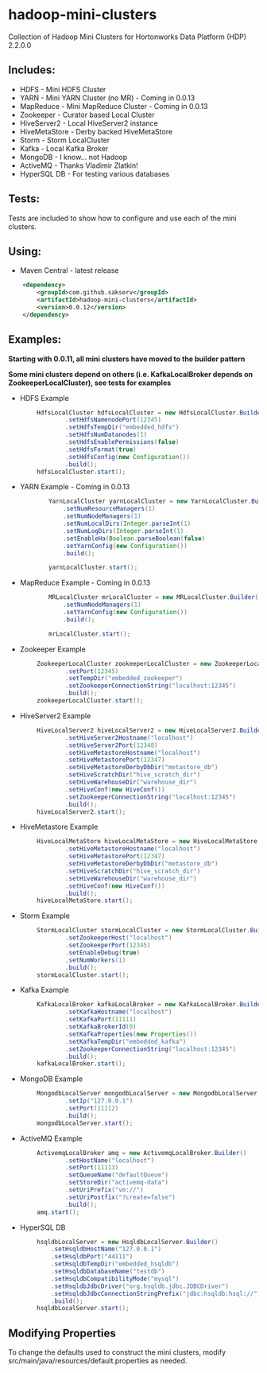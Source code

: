 hadoop-mini-clusters
====================
Collection of Hadoop Mini Clusters for Hortonworks Data Platform (HDP) 2.2.0.0

Includes:
---------
*   HDFS - Mini HDFS Cluster
*   YARN - Mini YARN Cluster (no MR) - Coming in 0.0.13
*   MapReduce - Mini MapReduce Cluster - Coming in 0.0.13
*   Zookeeper - Curator based Local Cluster
*   HiveServer2 - Local HiveServer2 instance
*   HiveMetaStore - Derby backed HiveMetaStore
*   Storm - Storm LocalCluster
*   Kafka - Local Kafka Broker
*   MongoDB - I know... not Hadoop
*   ActiveMQ - Thanks Vladimir Zlatkin!
*   HyperSQL DB - For testing various databases

Tests:
------
Tests are included to show how to configure and use each of the mini clusters.

Using:
------
*  Maven Central - latest release

```XML
	<dependency>
		<groupId>com.github.sakserv</groupId>
		<artifactId>hadoop-mini-clusters</artifactId>
		<version>0.0.12</version>
	</dependency>
```

Examples:
---------
**Starting with 0.0.11, all mini clusters have moved to the builder pattern**

**Some mini clusters depend on others (i.e. KafkaLocalBroker depends on ZookeeperLocalCluster), see tests for examples**

*  HDFS Example
```Java
        HdfsLocalCluster hdfsLocalCluster = new HdfsLocalCluster.Builder()
                .setHdfsNamenodePort(12345)
                .setHdfsTempDir("embedded_hdfs")
                .setHdfsNumDatanodes(1)
                .setHdfsEnablePermissions(false)
                .setHdfsFormat(true)
                .setHdfsConfig(new Configuration())
                .build();
        hdfsLocalCluster.start();
```

* YARN Example - Coming in 0.0.13
   ```Java
           YarnLocalCluster yarnLocalCluster = new YarnLocalCluster.Builder()
               .setNumResourceManagers(1)
               .setNumNodeManagers(1)
               .setNumLocalDirs(Integer.parseInt(1)
               .setNumLogDirs(Integer.parseInt(1)
               .setEnableHa(Boolean.parseBoolean(false)
               .setYarnConfig(new Configuration())
               .build();
   
           yarnLocalCluster.start();
   ```

* MapReduce Example - Coming in 0.0.13
   ```Java
           MRLocalCluster mrLocalCluster = new MRLocalCluster.Builder()
               .setNumNodeManagers(1)
               .setYarnConfig(new Configuration())
               .build();

           mrLocalCluster.start();
   ```

*  Zookeeper Example
```Java
        ZookeeperLocalCluster zookeeperLocalCluster = new ZookeeperLocalCluster.Builder()
                .setPort(12345)
                .setTempDir("embedded_zookeeper")
                .setZookeeperConnectionString("localhost:12345")
                .build();
        zookeeperLocalCluster.start();
```

*  HiveServer2 Example
```Java
        HiveLocalServer2 hiveLocalServer2 = new HiveLocalServer2.Builder()
                .setHiveServer2Hostname("localhost")
                .setHiveServer2Port(12348)
                .setHiveMetastoreHostname("localhost")
                .setHiveMetastorePort(12347)
                .setHiveMetastoreDerbyDbDir("metastore_db")
                .setHiveScratchDir("hive_scratch_dir")
                .setHiveWarehouseDir("warehouse_dir")
                .setHiveConf(new HiveConf())
                .setZookeeperConnectionString("localhost:12345")
                .build();
        hiveLocalServer2.start();
```

*  HiveMetastore Example
```Java
        HiveLocalMetaStore hiveLocalMetaStore = new HiveLocalMetaStore.Builder()
                .setHiveMetastoreHostname("localhost")
                .setHiveMetastorePort(12347)
                .setHiveMetastoreDerbyDbDir("metastore_db")
                .setHiveScratchDir("hive_scratch_dir")
                .setHiveWarehouseDir("warehouse_dir")
                .setHiveConf(new HiveConf())
                .build();
        hiveLocalMetaStore.start();
```

*  Storm Example
```Java
        StormLocalCluster stormLocalCluster = new StormLocalCluster.Builder()
                .setZookeeperHost("localhost")
                .setZookeeperPort(12345)
                .setEnableDebug(true)
                .setNumWorkers(1)
                .build();
        stormLocalCluster.start();
```

*  Kafka Example
```Java
        KafkaLocalBroker kafkaLocalBroker = new KafkaLocalBroker.Builder()
                .setKafkaHostname("localhost")
                .setKafkaPort(11111)
                .setKafkaBrokerId(0)
                .setKafkaProperties(new Properties())
                .setKafkaTempDir("embedded_kafka")
                .setZookeeperConnectionString("localhost:12345")
                .build();
        kafkaLocalBroker.start();
```

*  MongoDB Example
```Java
        MongodbLocalServer mongodbLocalServer = new MongodbLocalServer.Builder()
                .setIp("127.0.0.1")
                .setPort(11112)
                .build();
        mongodbLocalServer.start();
```

*  ActiveMQ Example
```Java
        ActivemqLocalBroker amq = new ActivemqLocalBroker.Builder()
                .setHostName("localhost")
                .setPort(11113)
                .setQueueName("defaultQueue")
                .setStoreDir("activemq-data")
                .setUriPrefix("vm://")
                .setUriPostfix("?create=false")
                .build();
        amq.start();
```

*  HyperSQL DB
```Java
        hsqldbLocalServer = new HsqldbLocalServer.Builder()
            .setHsqldbHostName("127.0.0.1")
            .setHsqldbPort("44111")
            .setHsqldbTempDir("embedded_hsqldb")
            .setHsqldbDatabaseName("testdb")
            .setHsqldbCompatibilityMode("mysql")
            .setHsqldbJdbcDriver("org.hsqldb.jdbc.JDBCDriver")
            .setHsqldbJdbcConnectionStringPrefix("jdbc:hsqldb:hsql://")
            .build();
        hsqldbLocalServer.start();
```

Modifying Properties
--------------------
To change the defaults used to construct the mini clusters, modify src/main/java/resources/default.properties as needed.
